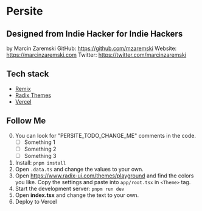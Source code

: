 # Persite

## Designed from Indie Hacker for Indie Hackers
by Marcin Zaremski
GitHub: https://github.com/mzaremski
Website: https://marcinzaremski.com
Twitter: https://twitter.com/marcinzaremski

## Tech stack
- [Remix](https://remix.run/docs)
- [Radix Themes](https://www.radix-ui.com/themes)
- [Vercel](https://vercel.com)

## Follow Me
0. You can look for "PERSITE_TODO_CHANGE_ME" comments in the code.
   - [ ] Something 1
   - [ ] Something 2
   - [ ] Something 3
1. Install: `pnpm install`
2. Open `.data.ts` and change the values to your own.
3. Open https://www.radix-ui.com/themes/playground and find the colors you like. Copy the settings and paste into `app/root.tsx` in `<Theme>` tag.
4. Start the development server: `pnpm run dev`
5. Open __index.tsx__ and change the text to your own.
6. Deploy to Vercel
